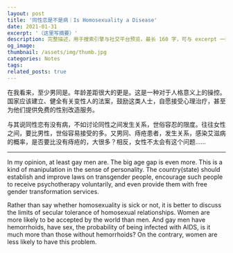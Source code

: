 ```yaml
---
layout: post
title: '同性恋是不是病｜Is Homosexuality a Disease'
date: 2021-01-31
excerpt: '（这里写摘要）'
description: 完整描述，用于搜索引擎与社交平台预览，最长 160 字，可与 excerpt 一致
og_image: 
thumbnail: /assets/img/thumb.jpg
categories: Notes
tags: 
related_posts: true
---
```


在我看来，至少男同是。年龄差距很大的更是。这是一种对于人格意义上的操控。国家应该建立、健全有关变性人的法案，鼓励这类人士，自愿接受心理治疗，甚至为他们提供免费的性别改造服务。

与其说同性恋有没有病，不如讨论同性之间发生关系，世俗容忍的限度。往往女性之间，要比男性，世俗容易接受的多。又男同、痔疮患者，发生关系，感染艾滋病的概率，是否要比没有痔疮的，大很多？相反，女性不太会有这个问题……

---

In my opinion, at least gay men are. The big age gap is even more. This is a kind of manipulation in the sense of personality. The country(state) should establish and improve laws on transgender people, encourage such people to receive psychotherapy voluntarily, and even provide them with free gender transformation services.

Rather than say whether homosexuality is sick or not, it is better to discuss the limits of secular tolerance of homosexual relationships. Women are more likely to be accepted by the world than men. And gay men have hemorrhoids, have sex, the probability of being infected with AIDS, is it much more than those without hemorrhoids? On the contrary, women are less likely to have this problem.
